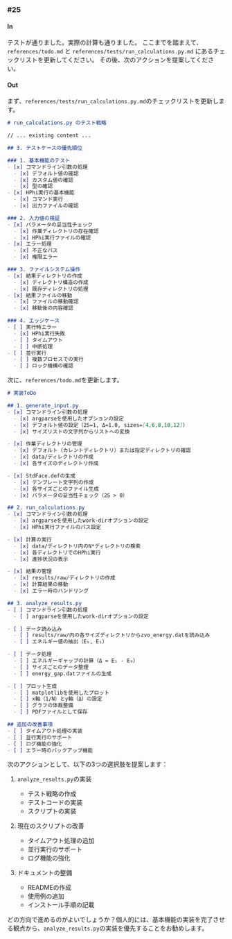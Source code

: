 ### #25

#### In

テストが通りました。実際の計算も通りました。
ここまでを踏まえて、`references/todo.md` と `references/tests/run_calculations.py.md` にあるチェックリストを更新してください。
その後、次のアクションを提案してください。

#### Out

まず、`references/tests/run_calculations.py.md`のチェックリストを更新します。

````markdown:references/tests/run_calculations.py.md
# run_calculations.py のテスト戦略

// ... existing content ...

## 3. テストケースの優先順位

### 1. 基本機能のテスト
- [x] コマンドライン引数の処理
  - [x] デフォルト値の確認
  - [x] カスタム値の確認
  - [x] 型の確認
- [x] HPhi実行の基本機能
  - [x] コマンド実行
  - [x] 出力ファイルの確認

### 2. 入力値の検証
- [x] パラメータの妥当性チェック
  - [x] 作業ディレクトリの存在確認
  - [x] HPhi実行ファイルの確認
- [x] エラー処理
  - [x] 不正なパス
  - [x] 権限エラー

### 3. ファイルシステム操作
- [x] 結果ディレクトリの作成
  - [x] ディレクトリ構造の作成
  - [x] 既存ディレクトリの処理
- [x] 結果ファイルの移動
  - [x] ファイルの移動確認
  - [x] 移動後の内容確認

### 4. エッジケース
- [ ] 実行時エラー
  - [x] HPhi実行失敗
  - [ ] タイムアウト
  - [ ] 中断処理
- [ ] 並行実行
  - [ ] 複数プロセスでの実行
  - [ ] ロック機構の確認
````

次に、`references/todo.md`を更新します。

````markdown:references/todo.md
# 実装ToDo

## 1. generate_input.py
- [x] コマンドライン引数の処理
  - [x] argparseを使用したオプションの設定
  - [x] デフォルト値の設定（2S=1, Δ=1.0, sizes=[4,6,8,10,12]）
  - [x] サイズリストの文字列からリストへの変換

- [x] 作業ディレクトリの管理
  - [x] デフォルト（カレントディレクトリ）または指定ディレクトリの確認
  - [x] data/ディレクトリの作成
  - [x] 各サイズのディレクトリ作成

- [x] StdFace.defの生成
  - [x] テンプレート文字列の作成
  - [x] 各サイズごとのファイル生成
  - [x] パラメータの妥当性チェック（2S > 0）

## 2. run_calculations.py
- [x] コマンドライン引数の処理
  - [x] argparseを使用したwork-dirオプションの設定
  - [x] HPhi実行ファイルのパス設定

- [x] 計算の実行
  - [x] data/ディレクトリ内のN*ディレクトリの検索
  - [x] 各ディレクトリでのHPhi実行
  - [x] 進捗状況の表示

- [x] 結果の管理
  - [x] results/raw/ディレクトリの作成
  - [x] 計算結果の移動
  - [x] エラー時のハンドリング

## 3. analyze_results.py
- [ ] コマンドライン引数の処理
  - [ ] argparseを使用したwork-dirオプションの設定

- [ ] データ読み込み
  - [ ] results/raw/内の各サイズディレクトリからzvo_energy.datを読み込み
  - [ ] エネルギー値の抽出（E₀, E₁）

- [ ] データ処理
  - [ ] エネルギーギャップの計算（Δ = E₁ - E₀）
  - [ ] サイズごとのデータ整理
  - [ ] energy_gap.datファイルの生成

- [ ] プロット生成
  - [ ] matplotlibを使用したプロット
  - [ ] x軸（1/N）とy軸（Δ）の設定
  - [ ] グラフの体裁整備
  - [ ] PDFファイルとして保存

## 追加の改善事項
- [ ] タイムアウト処理の実装
- [ ] 並行実行のサポート
- [ ] ログ機能の強化
- [ ] エラー時のバックアップ機能
````

次のアクションとして、以下の3つの選択肢を提案します：

1. `analyze_results.py`の実装
   - テスト戦略の作成
   - テストコードの実装
   - スクリプトの実装

2. 現在のスクリプトの改善
   - タイムアウト処理の追加
   - 並行実行のサポート
   - ログ機能の強化

3. ドキュメントの整備
   - READMEの作成
   - 使用例の追加
   - インストール手順の記載

どの方向で進めるのがよいでしょうか？個人的には、基本機能の実装を完了させる観点から、`analyze_results.py`の実装を優先することをお勧めします。



